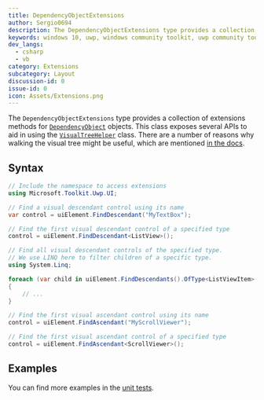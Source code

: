 ```yaml
---
title: DependencyObjectExtensions
author: Sergio0694
description: The DependencyObjectExtensions type provides a collection of extensions methods for DependencyObject objects to aid in using the VisualTreeHelper class.
keywords: windows 10, uwp, windows community toolkit, uwp community toolkit, uwp toolkit, Visual Tree, extensions
dev_langs:
  - csharp
  - vb
category: Extensions
subcategory: Layout
discussion-id: 0
issue-id: 0
icon: Assets/Extensions.png
---
```


The `DependencyObjectExtensions` type provides a collection of extensions methods for [`DependencyObject`](https://learn.microsoft.com/uwp/api/windows.ui.xaml.dependencyobject) objects. This class exposes several APIs to aid in using the [`VisualTreeHelper`](https://learn.microsoft.com/uwp/api/Windows.UI.Xaml.Media.VisualTreeHelper) class. There are a number of reasons why walking the visual tree might be useful, which are mentioned [in the docs](https://learn.microsoft.com/uwp/api/windows.ui.xaml.media.visualtreehelper?#traversing-a-visual-tree).

## Syntax

```csharp
// Include the namespace to access extensions
using Microsoft.Toolkit.Uwp.UI;

// Find a visual descendant control using its name
var control = uiElement.FindDescendant("MyTextBox");

// Find the first visual descendant control of a specified type
control = uiElement.FindDescendant<ListView>();

// Find all visual descendant controls of the specified type.
// We use LINQ here to filter children of a specific type.
using System.Linq;

foreach (var child in uiElement.FindDescendants().OfType<ListViewItem>())
{
    // ...
}

// Find the first visual ascendant control using its name
control = uiElement.FindAscendant("MyScrollViewer");

// Find the first visual ascendant control of a specified type
control = uiElement.FindAscendant<ScrollViewer>();
```

## Examples

You can find more examples in the [unit tests](https://github.com/windows-toolkit/WindowsCommunityToolkit/tree/rel/7.1.0/UnitTests).

